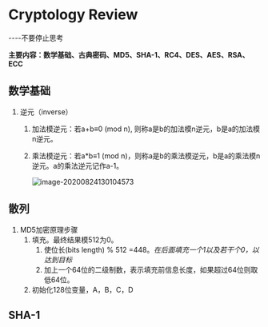 # Cryptology Review

----不要停止思考

**主要内容：数学基础、古典密码、MD5、SHA-1、RC4、DES、AES、RSA、ECC**

## 数学基础

1. 逆元（inverse）

   1. 加法模逆元：若a+b≡0 (mod n), 则称a是b的加法模n逆元，b是a的加法模n逆元。

   2. 乘法模逆元：若a*b≡1 (mod n)，则称a是b的乘法模逆元，b是a的乘法模n逆元。a的乘法逆元记作a-1。

      ![image-20200824130104573](..\Cryptology-review\pic\image-20200824130104573.png)

## 散列

1. MD5加密原理步骤
   1. 填充。最终结果模512为0。
      1. 使位长(bits length) % 512 =448。*在后面填充一个1以及若干个0，以达到目标*
      2. 加上一个64位的二级制数，表示填充前信息长度，如果超过64位则取低64位。
   2. 初始化128位变量，A，B，C，D

## SHA-1







